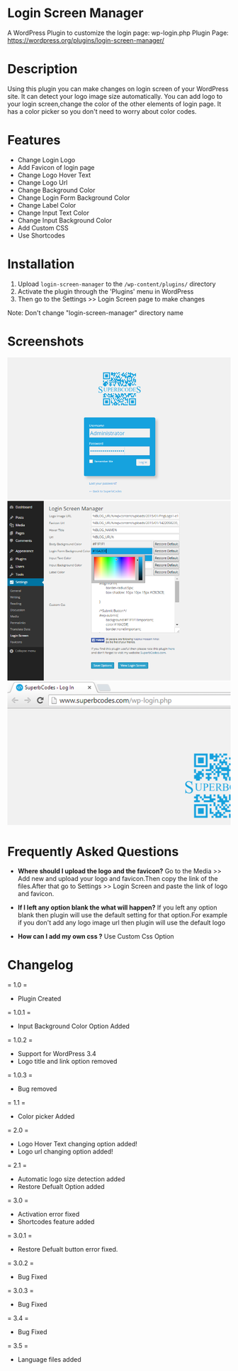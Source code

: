 # Login Screen Manager

A WordPress Plugin to customize the login page: wp-login.php
Plugin Page: https://wordpress.org/plugins/login-screen-manager/

# Description

Using this plugin you can make changes on login screen of your WordPress site. It can detect your logo image size automatically. You can add logo to your login screen,change the color of the other elements of login page. It has a color picker so you don't need to worry about color codes.

# Features

*   Change Login Logo
*	Add Favicon of login page
*	Change Logo Hover Text
*	Change Logo Url
*	Change Background Color
*	Change Login Form Background Color
*	Change Label Color
*	Change Input Text Color
*	Change Input Background Color
*	Add Custom CSS
*	Use Shortcodes

# Installation 
1. Upload `login-screen-manager` to the `/wp-content/plugins/` directory
2. Activate the plugin through the 'Plugins' menu in WordPress
3. Then go to the Settings >> Login Screen page to make changes

Note: Don't change "login-screen-manager" directory name

# Screenshots

![Screenshot](screenshot-1.png?raw=true "A Login Screen")
![Screenshot](screenshot-2.png?raw=true "Option Page")
![Screenshot](screenshot-3.png?raw=true "Favicon")

# Frequently Asked Questions

* **Where should I upload the logo and the favicon?**
Go to the Media >> Add new and upload your logo and favicon.Then copy the link of the files.After that go to Settings >> Login Screen and paste the link of  logo and favicon.

* **If I left any option blank the what will happen?**
If you left any option blank then plugin will use the default setting for that option.For example if you don't add any logo image url then plugin will use the default logo

*  **How can I add my own css ?**
Use Custom Css Option

# Changelog

= 1.0 =
* Plugin Created

= 1.0.1 =
* Input Background Color Option Added

= 1.0.2 =
* Support for WordPress 3.4
* Logo title and link option removed

= 1.0.3 =
* Bug removed

= 1.1 =
* Color picker Added

= 2.0 =
* Logo Hover Text changing option added!
* Logo url changing option added!

= 2.1 =
* Automatic logo size detection added
* Restore Defualt Option added



= 3.0 =
* Activation error fixed
* Shortcodes feature added

= 3.0.1 =
* Restore Defualt button error fixed.

= 3.0.2 =
*  Bug Fixed

= 3.0.3 =
*  Bug Fixed

= 3.4 =
*  Bug Fixed

= 3.5 =
*  Language files added
